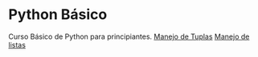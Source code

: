 # Python Básico

Curso Básico de Python para principiantes.
[Manejo de Tuplas](./Tuplas.py) 
[Manejo de listas](./listas.py)
